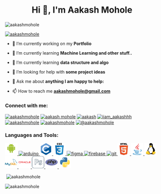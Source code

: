 <h1 align="center">Hi 👋, I'm Aakash Mohole</h1>
<h3 align="center"></h3>

<p align="left"> <img src="https://komarev.com/ghpvc/?username=aakashmohole&label=Profile%20views&color=0e75b6&style=flat" alt="aakashmohole" /> </p>

<p align="left"> <a href="https://twitter.com/aakashmohole" target="blank"><img src="https://img.shields.io/twitter/follow/aakashmohole?logo=twitter&style=for-the-badge" alt="aakashmohole" /></a> </p>

- 🔭 I’m currently working on my **Portfolio**

- 🌱 I’m currently learning **Machine Learning and other stuff..**

- 👯 I’m currently learning **data structure and algo**

- 🤝 I’m looking for help with **some project ideas**

- 💬 Ask me about **anything I am happy to help:**

- 📫 How to reach me **aakashmohole@gmail.com**

<h3 align="left">Connect with me:</h3>
<p align="left">
<a href="https://twitter.com/aakashmohole" target="blank"><img align="center" src="https://raw.githubusercontent.com/rahuldkjain/github-profile-readme-generator/master/src/images/icons/Social/twitter.svg" alt="aakashmohole" height="30" width="40" /></a>
<a href="https://linkedin.com/in/aakash mohole" target="blank"><img align="center" src="https://raw.githubusercontent.com/rahuldkjain/github-profile-readme-generator/master/src/images/icons/Social/linked-in-alt.svg" alt="aakash mohole" height="30" width="40" /></a>
<a href="https://fb.com/aakash" target="blank"><img align="center" src="https://raw.githubusercontent.com/rahuldkjain/github-profile-readme-generator/master/src/images/icons/Social/facebook.svg" alt="aakash" height="30" width="40" /></a>
<a href="https://instagram.com/iiam_aakashhh" target="blank"><img align="center" src="https://raw.githubusercontent.com/rahuldkjain/github-profile-readme-generator/master/src/images/icons/Social/instagram.svg" alt="iiam_aakashhh" height="30" width="40" /></a>
<a href="https://www.codechef.com/users/aakashmohole" target="blank"><img align="center" src="https://cdn.jsdelivr.net/npm/simple-icons@3.1.0/icons/codechef.svg" alt="aakashmohole" height="30" width="40" /></a>
<a href="https://www.hackerrank.com/aakashmohole" target="blank"><img align="center" src="https://raw.githubusercontent.com/rahuldkjain/github-profile-readme-generator/master/src/images/icons/Social/hackerrank.svg" alt="aakashmohole" height="30" width="40" /></a>
<a href="https://www.hackerearth.com/@aakashmohole" target="blank"><img align="center" src="https://raw.githubusercontent.com/rahuldkjain/github-profile-readme-generator/master/src/images/icons/Social/hackerearth.svg" alt="@aakashmohole" height="30" width="40" /></a>
</p>

<h3 align="left">Languages and Tools:</h3>
<p align="left"> <a href="https://developer.android.com" target="_blank" rel="noreferrer"> <img src="https://raw.githubusercontent.com/devicons/devicon/master/icons/android/android-original-wordmark.svg" alt="android" width="40" height="40"/> </a> <a href="https://www.arduino.cc/" target="_blank" rel="noreferrer"> <img src="https://cdn.worldvectorlogo.com/logos/arduino-1.svg" alt="arduino" width="40" height="40"/> </a> <a href="https://www.cprogramming.com/" target="_blank" rel="noreferrer"> <img src="https://raw.githubusercontent.com/devicons/devicon/master/icons/c/c-original.svg" alt="c" width="40" height="40"/> </a> <a href="https://www.w3schools.com/css/" target="_blank" rel="noreferrer"> <img src="https://raw.githubusercontent.com/devicons/devicon/master/icons/css3/css3-original-wordmark.svg" alt="css3" width="40" height="40"/> </a> <a href="https://www.figma.com/" target="_blank" rel="noreferrer"> <img src="https://www.vectorlogo.zone/logos/figma/figma-icon.svg" alt="figma" width="40" height="40"/> </a> <a href="https://firebase.google.com/" target="_blank" rel="noreferrer"> <img src="https://www.vectorlogo.zone/logos/firebase/firebase-icon.svg" alt="firebase" width="40" height="40"/> </a> <a href="https://git-scm.com/" target="_blank" rel="noreferrer"> <img src="https://www.vectorlogo.zone/logos/git-scm/git-scm-icon.svg" alt="git" width="40" height="40"/> </a> <a href="https://www.w3.org/html/" target="_blank" rel="noreferrer"> <img src="https://raw.githubusercontent.com/devicons/devicon/master/icons/html5/html5-original-wordmark.svg" alt="html5" width="40" height="40"/> </a> <a href="https://www.java.com" target="_blank" rel="noreferrer"> <img src="https://raw.githubusercontent.com/devicons/devicon/master/icons/java/java-original.svg" alt="java" width="40" height="40"/> </a> <a href="https://www.linux.org/" target="_blank" rel="noreferrer"> <img src="https://raw.githubusercontent.com/devicons/devicon/master/icons/linux/linux-original.svg" alt="linux" width="40" height="40"/> </a> <a href="https://www.mysql.com/" target="_blank" rel="noreferrer"> <img src="https://raw.githubusercontent.com/devicons/devicon/master/icons/mysql/mysql-original-wordmark.svg" alt="mysql" width="40" height="40"/> </a> <a href="https://www.oracle.com/" target="_blank" rel="noreferrer"> <img src="https://raw.githubusercontent.com/devicons/devicon/master/icons/oracle/oracle-original.svg" alt="oracle" width="40" height="40"/> </a> <a href="https://www.photoshop.com/en" target="_blank" rel="noreferrer"> <img src="https://raw.githubusercontent.com/devicons/devicon/master/icons/photoshop/photoshop-line.svg" alt="photoshop" width="40" height="40"/> </a> <a href="https://www.php.net" target="_blank" rel="noreferrer"> <img src="https://raw.githubusercontent.com/devicons/devicon/master/icons/php/php-original.svg" alt="php" width="40" height="40"/> </a> <a href="https://www.python.org" target="_blank" rel="noreferrer"> <img src="https://raw.githubusercontent.com/devicons/devicon/master/icons/python/python-original.svg" alt="python" width="40" height="40"/> </a> </p>


<p>&nbsp;<img align="center" src="https://github-readme-stats.vercel.app/api?username=aakashmohole&show_icons=true&locale=en" alt="aakashmohole" /></p>

<p><img align="center" src="https://github-readme-streak-stats.herokuapp.com/?user=aakashmohole&" alt="aakashmohole" /></p>
